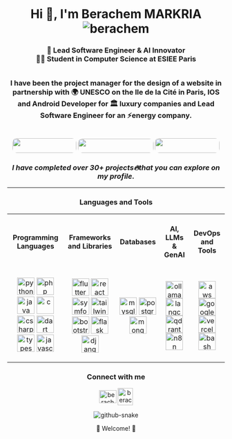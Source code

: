 <h1 align="center">Hi 👋, I'm Berachem MARKRIA <img src="https://komarev.com/ghpvc/?username=berachem&label=Profile%20views&color=0e75b6&style=flat" alt="berachem" /></h1>

<h3 align="center">
  💼 Lead Software Engineer & AI Innovator
  <br>
  👨‍🎓 Student in Computer Science at ESIEE Paris
  <br>
  <br>
  
  I have been the project manager for the design of a website in partnership with 
  🌍 UNESCO on the Ile de la Cité in Paris, IOS and Android Developer for 🏛️ luxury companies and Lead Software Engineer for an ⚡energy company.
  <br>
  <br>

  <img src="https://traffickingtransformations.org/wp-content/uploads/2021/06/UNESCO_logo_hor_blue.jpg" width="148" style="border-radius: 10px;" height="34">
  <img src="http://vwryeac.cluster030.hosting.ovh.net/IG/opendata/assets/ysl.png" width="175" style="border-radius: 10px;" height="33">
  <img src="http://vwryeac.cluster030.hosting.ovh.net/IG/opendata/assets/louis-vuitton.jpg" width="150" style="border-radius: 10px;" height="34">
  <br>
  <br>
  <i> I have completed over 30+ projects🔥that you can explore on my profile. </i>
  <br>
</h3>







-------

<h3 align="center">Languages and Tools</h3>
<table align="center" cellspacing="0" cellpadding="0">
  <tr>
    <td align="center">
      <h4>Programming Languages</h4>
    </td>
    <td align="center">
      <h4>Frameworks and Libraries</h4>
    </td>
    <td align="center">
      <h4>Databases</h4>
    </td>
    <td align="center">
      <h4>AI, LLMs & GenAI</h4>
    </td>
    <td align="center">
      <h4>DevOps and Tools</h4>
    </td>

  </tr>
  <tr>
    <td align="center">
      <p>
        <img src="https://skillicons.dev/icons?i=python" alt="python" width="40" height="40"/>
        <img src="https://skillicons.dev/icons?i=php" alt="php" width="40" height="40"/>
        <img src="https://skillicons.dev/icons?i=java" alt="java" width="40" height="40"/>
        <img src="https://skillicons.dev/icons?i=c" alt="c" width="40" height="40"/>
        <img src="https://skillicons.dev/icons?i=cs" alt="csharp" width="40" height="40"/>
        <img src="https://skillicons.dev/icons?i=dart" alt="dart" width="40" height="40"/>
        <img src="https://skillicons.dev/icons?i=ts" alt="typescript" width="40" height="40"/>
        <img src="https://skillicons.dev/icons?i=js" alt="javascript" width="40" height="40"/>
      </p>
    </td>
    <td align="center">
      <p>
        <img src="https://skillicons.dev/icons?i=flutter" alt="flutter" width="40" height="40"/>
        <img src="https://skillicons.dev/icons?i=react" alt="react" width="40" height="40"/>
        <img src="https://skillicons.dev/icons?i=symfony" alt="symfony" width="40" height="40"/>
        <img src="https://skillicons.dev/icons?i=tailwind" alt="tailwind" width="40" height="40"/>
        <img src="https://skillicons.dev/icons?i=bootstrap" alt="bootstrap" width="40" height="40"/>
        <img src="https://skillicons.dev/icons?i=flask" alt="flask" width="40" height="40"/>
        <img src="https://skillicons.dev/icons?i=django" alt="django" width="40" height="40"/>
      </p>
    </td>
    <td align="center">
      <p>
        <img src="https://skillicons.dev/icons?i=mysql" alt="mysql" width="40" height="40"/>
        <img src="https://skillicons.dev/icons?i=postgresql" alt="postgresql" width="40" height="40"/>
        <img src="https://skillicons.dev/icons?i=mongodb" alt="mongodb" width="40" height="40"/>
      </p>
    </td>
    <td align="center">
      <p>
        <img src="https://skills-icons.vercel.app/api/icons?i=ollama" alt="ollama" width="40" height="40"/>
         <img src="https://skills-icons.vercel.app/api/icons?i=langchain" alt="langchain" width="40" height="40"/>
       <img src="https://skills-icons.vercel.app/api/icons?i=qdrant" alt="qdrant" width="40" height="40"/>
        <img src="https://skills-icons.vercel.app/api/icons?i=n8n" alt="n8n" width="40" height="40"/>
      </p>
    </td>
    <td align="center">
      <p>
        <img src="https://skillicons.dev/icons?i=aws" alt="aws" width="40" height="40"/>
        <img src="https://skillicons.dev/icons?i=googlecloud" alt="googlecloud" width="40" height="40"/>
        <img src="https://skillicons.dev/icons?i=vercel" alt="vercel" width="40" height="40"/>
        <img src="https://skillicons.dev/icons?i=bash" alt="bash" width="40" height="40"/>
      </p>
    </td>
  
  </tr>
</table>

<h3 align="center">Connect with me</h3>
<p align="center">
<a href="https://linkedin.com/in/berachem-markria" target="blank"><img align="center" src="https://raw.githubusercontent.com/rahuldkjain/github-profile-readme-generator/master/src/images/icons/Social/linked-in-alt.svg" alt="berachem markria" height="30" width="40" /></a>
<a href="https://www.root-me.org/Berachem-Markria?lang=fr#d134373d48c1cf00e8c5b23a6db5e658" target="blank">
<img align="center" src="https://pro.root-me.org/squelettes/images/RMP_logo_blanc.png" alt="berachem markria" height="40" width="35" />
  </a>
</p>

<p align="center">
<picture>
    <source media="(prefers-color-scheme: dark)" srcset="https://cdn.jsdelivr.net/gh/sun0225SUN/sun0225SUN/profile-snake-contrib/github-contribution-grid-snake-dark.svg" />
    <source media="(prefers-color-scheme: light)" srcset="https://cdn.jsdelivr.net/gh/sun0225SUN/sun0225SUN/profile-snake-contrib/github-contribution-grid-snake.svg" />
    <img alt="github-snake" src="https://cdn.jsdelivr.net/gh/sun0225SUN/sun0225SUN/profile-snake-contrib/github-contribution-grid-snake-dark.svg" />
</picture>
</p>

<p align="center">
🤖 Welcome! 🤖
</p>



  


